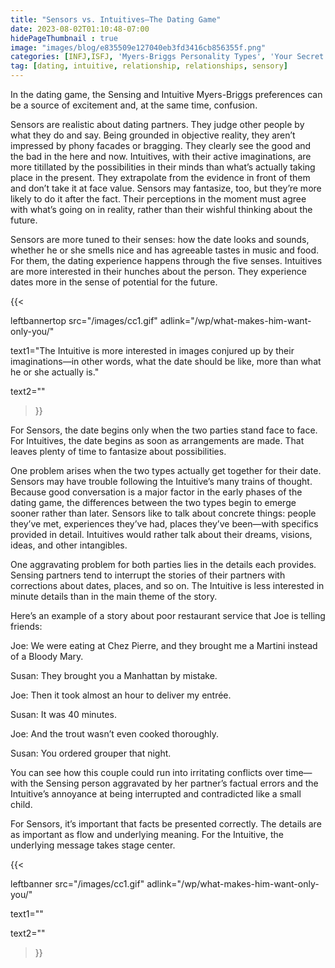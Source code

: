 ```yaml
---
title: "Sensors vs. Intuitives—The Dating Game"
date: 2023-08-02T01:10:48-07:00
hidePageThumbnail : true 
image: "images/blog/e835509e127040eb3fd3416cb856355f.png"
categories: [INFJ,ISFJ, 'Myers-Briggs Personality Types', 'Your Secret Self']
tag: [dating, intuitive, relationship, relationships, sensory]
---
```


In the dating game, the Sensing and Intuitive Myers-Briggs preferences can be a source of excitement and, at the same time, confusion.

Sensors are realistic about dating partners. They judge other people by what they do and say. Being grounded in objective reality, they aren’t impressed by phony facades or bragging. They clearly see the good and the bad in the here and now. Intuitives, with their active imaginations, are more titillated by the possibilities in their minds than what’s actually taking place in the present. They extrapolate from the evidence in front of them and don’t take it at face value. Sensors may fantasize, too, but they’re more likely to do it after the fact. Their perceptions in the moment must agree with what’s going on in reality, rather than their wishful thinking about the future.

Sensors are more tuned to their senses: how the date looks and sounds, whether he or she smells nice and has agreeable tastes in music and food. For them, the dating experience happens through the five senses. Intuitives are more interested in their hunches about the person. They experience dates more in the sense of potential for the future. 

{{< 

leftbannertop src="/images/cc1.gif" adlink="/wp/what-makes-him-want-only-you/"  

text1="The Intuitive is more interested in images conjured up by their imaginations—in other words, what the date should be like, more than what he or she actually is." 

text2=""

>}}

For Sensors, the date begins only when the two parties stand face to face. For Intuitives, the date begins as soon as arrangements are made. That leaves plenty of time to fantasize about possibilities.



One problem arises when the two types actually get together for their date. Sensors may have trouble following the Intuitive’s many trains of thought. Because good conversation is a major factor in the early phases of the dating game, the differences between the two types begin to emerge sooner rather than later. Sensors like to talk about concrete things: people they’ve met, experiences they’ve had, places they’ve been—with specifics provided in detail. Intuitives would rather talk about their dreams, visions, ideas, and other intangibles.

One aggravating problem for both parties lies in the details each provides. Sensing partners tend to interrupt the stories of their partners with corrections about dates, places, and so on. The Intuitive is less interested in minute details than in the main theme of the story.

Here’s an example of a story about poor restaurant service that Joe is telling friends:

Joe: We were eating at Chez Pierre, and they brought me a Martini instead of a Bloody Mary.

Susan: They brought you a Manhattan by mistake.

Joe: Then it took almost an hour to deliver my entrée.

Susan: It was 40 minutes.

Joe: And the trout wasn’t even cooked thoroughly.

Susan: You ordered grouper that night.

You can see how this couple could run into irritating conflicts over time—with the Sensing person aggravated by her partner’s factual errors and the Intuitive’s annoyance at being interrupted and contradicted like a small child.

For Sensors, it’s important that facts be presented correctly. The details are as important as flow and underlying meaning. For the Intuitive, the underlying message takes stage center.


{{< 

leftbanner src="/images/cc1.gif" adlink="/wp/what-makes-him-want-only-you/"  

text1="" 

text2=""

>}}